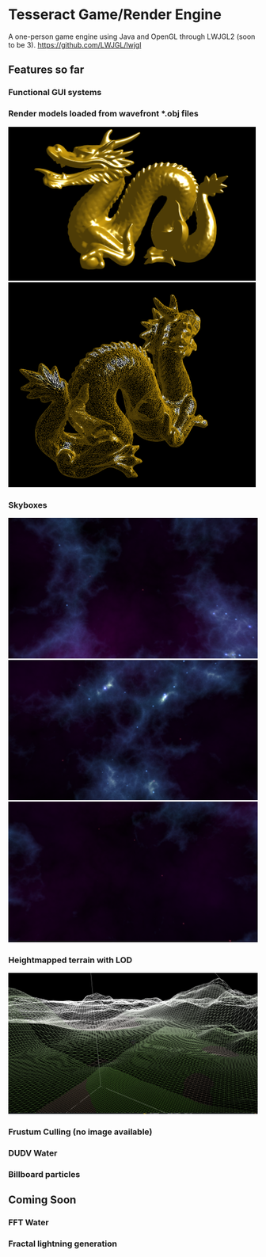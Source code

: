 # Tesseract Game/Render Engine

A  one-person game engine using Java and OpenGL through LWJGL2 (soon to be 3).
https://github.com/LWJGL/lwjgl

## Features so far

### Functional GUI systems

###  Render models loaded from wavefront *.obj files
<p float="left">
  <img src="https://github.com/SplittyFyre/GameEngine/blob/master/readmeimg/dragon.png" width=500/>
  <img src="https://github.com/SplittyFyre/GameEngine/blob/master/readmeimg/wiredragon.png" width=500/>
</p>

### Skyboxes

<p float="left">
  <img src="https://github.com/SplittyFyre/GameEngine/blob/master/readmeimg/skybox1.png" width=600/>
  <img src="https://github.com/SplittyFyre/GameEngine/blob/master/readmeimg/skybox2.png" width=600/>
  <img src="https://github.com/SplittyFyre/GameEngine/blob/master/readmeimg/skybox3.png" width=600/>
</p>

### Heightmapped terrain with LOD
<p float="left">
  <img src="https://github.com/SplittyFyre/GameEngine/blob/master/readmeimg/terrainlod.png"/>
</p>

### Frustum Culling (no image available)

### DUDV Water

### Billboard particles



## Coming Soon

### FFT Water

### Fractal lightning generation


